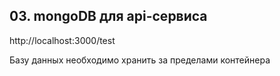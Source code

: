 ## 03. mongoDB для api-сервиса

http://localhost:3000/test

Базу данных необходимо хранить за пределами контейнера